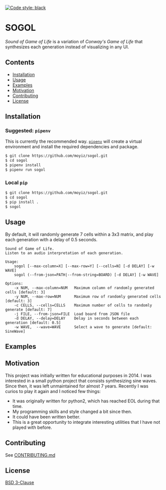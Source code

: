 [![Code style: black](https://img.shields.io/badge/code%20style-black-000000.svg)](https://github.com/psf/black)


# SOGOL
_Sound of Game of Life_ is a variation of _Conway's Game of Life_ that synthesizes each generation instead of visualizing in any UI.

## Contents
- [Installation](#installation)
- [Usage](#usage)
- [Examples](#examples)
- [Motivation](#motivation)
- [Contributing](#contributing)
- [License](#license)

## Installation

### Suggested: `pipenv`
This is currently the recommended way. [`pipenv`](https://github.com/pypa/pipenv) will create a virtual environment and install the required dependencies and package.
```sh
$ git clone https://github.com/moyiz/sogol.git
$ cd sogol
$ pipenv install
$ pipenv run sogol
```

### Local `pip`
```sh
$ git clone https://github.com/moyiz/sogol.git
$ cd sogol
$ pip install .
$ sogol
```

## Usage
By default, it will randomly generate 7 cells within a 3x3 matrix, and play each generation with a delay of 0.5 seconds. 
```
Sound of Game of Life.
Listen to an audio interpretation of each generation.

Usage:
    sogol [--max-column=X] [--max-row=Y] [--cells=N] [-d DELAY] [-w WAVE]
    sogol (--from-json=PATH|--from-string=BOARD) [-d DELAY] [-w WAVE]

Options:
    -x NUM, --max-column=NUM   Maximum column of randomly generated cells [default: 3]
    -y NUM, --max-row=NUM      Maximum row of randomly generated cells [default: 3]
    -c CELLS, --cells=CELLS    Maximum number of cells to randomly generate [default: 7]
    -j FILE, --from-json=FILE  Load board from JSON file
    -d DELAY, --delay=DELAY    Delay in seconds between each generation [default: 0.5]
    -w WAVE,  --wave=WAVE      Select a wave to generate [default: SineWave]

```
## Examples


## Motivation
This project was initially written for educational purposes in 2014. I was interested in a small python project that consists synthesizing sine waves. Since then, it was left unmaintained for almost 7 years. Recently I was curios to play it again and I noticed few things:
* It was originally written for python2, which has reached EOL during that time.
* My programming skills and style changed a bit since then.
* It could have been written better.
* This is a great opportunity to integrate interesting utilities that I have not played with before.

## Contributing
See [CONTRIBUTING.md](https://github.com/moyiz/sogol/blob/master/CONTRIBUTING.md)

## License
[BSD 3-Clause](https://github.com/moyiz/sogol/blob/master/LICENSE)